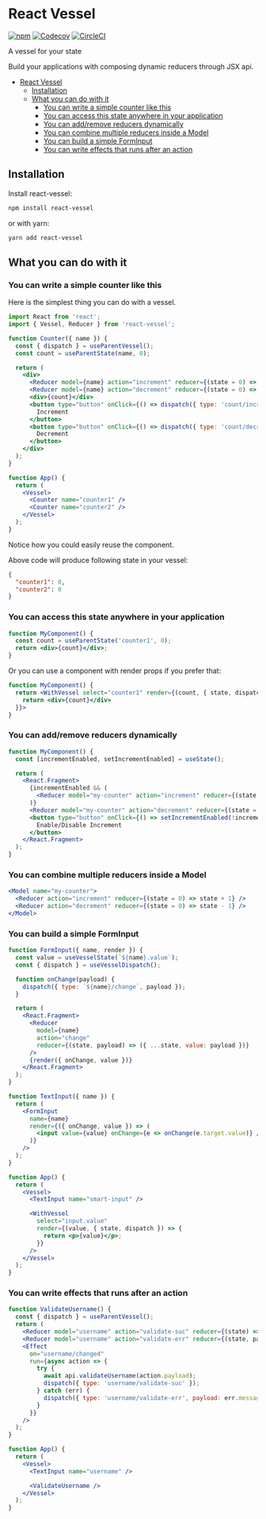 # React Vessel

[![npm](https://img.shields.io/npm/v/react-vessel.svg)](http://npmjs.com/react-vessel) [![Codecov](https://img.shields.io/codecov/c/github/react-vessel/react-vessel/master.svg)](https://codecov.io/gh/react-vessel/react-vessel) [![CircleCI](https://img.shields.io/circleci/project/github/react-vessel/react-vessel/master.svg)](https://circleci.com/gh/react-vessel/react-vessel)

A vessel for your state

Build your applications with composing dynamic reducers through JSX api.

- [React Vessel](#react-vessel)
  - [Installation](#installation)
  - [What you can do with it](#what-you-can-do-with-it)
    - [You can write a simple counter like this](#you-can-write-a-simple-counter-like-this)
    - [You can access this state anywhere in your application](#you-can-access-this-state-anywhere-in-your-application)
    - [You can add/remove reducers dynamically](#you-can-addremove-reducers-dynamically)
    - [You can combine multiple reducers inside a Model](#you-can-combine-multiple-reducers-inside-a-model)
    - [You can build a simple FormInput](#you-can-build-a-simple-forminput)
    - [You can write effects that runs after an action](#you-can-write-effects-that-runs-after-an-action)

## Installation

Install react-vessel:

```sh
npm install react-vessel
```

or with yarn:

```sh
yarn add react-vessel
```

## What you can do with it

### You can write a simple counter like this

Here is the simplest thing you can do with a vessel.

```jsx
import React from 'react';
import { Vessel, Reducer } from 'react-vessel';

function Counter({ name }) {
  const { dispatch } = useParentVessel();
  const count = useParentState(name, 0);

  return (
    <div>
      <Reducer model={name} action="increment" reducer={(state = 0) => state + 1} />
      <Reducer model={name} action="decrement" reducer={(state = 0) => state - 1} />
      <div>{count}</div>
      <button type="button" onClick={() => dispatch({ type: 'count/increment' })}>
        Increment
      </button>
      <button type="button" onClick={() => dispatch({ type: 'count/decrement' })}>
        Decrement
      </button>
    </div>
  );
}

function App() {
  return (
    <Vessel>
      <Counter name="counter1" />
      <Counter name="counter2" />
    </Vessel>
  );
}
```

Notice how you could easily reuse the component.

Above code will produce following state in your vessel:

```json
{
  "counter1": 0,
  "counter2": 0
}
```

### You can access this state anywhere in your application

```jsx
function MyComponent() {
  const count = useParentState('counter1', 0);
  return <div>{count}</div>;
}
```

Or you can use a component with render props if you prefer that:

```jsx
function MyComponent() {
  return <WithVessel select="counter1" render={(count, { state, dispatch }) => {
    return <div>{count}</div>
  }}>
}
```

### You can add/remove reducers dynamically

```jsx
function MyComponent() {
  const [incrementEnabled, setIncrementEnabled] = useState();

  return (
    <React.Fragment>
      {incrementEnabled && (
        <Reducer model="my-counter" action="increment" reducer={(state = 0) => state + 1} />
      )}
      <Reducer model="my-counter" action="decrement" reducer={(state = 0) => state - 1} />
      <button type="button" onClick={() => setIncrementEnabled(!incrementEnabled)}>
        Enable/Disable Increment
      </button>
    </React.Fragment>
  );
}
```

### You can combine multiple reducers inside a Model

```jsx
<Model name="my-counter">
  <Reducer action="increment" reducer={(state = 0) => state + 1} />
  <Reducer action="decrement" reducer={(state = 0) => state - 1} />
</Model>
```

### You can build a simple FormInput

```jsx
function FormInput({ name, render }) {
  const value = useVesselState(`${name}.value`);
  const { dispatch } = useVesselDispatch();

  function onChange(payload) {
    dispatch({ type: `${name}/change`, payload });
  }

  return (
    <React.Fragment>
      <Reducer
        model={name}
        action="change"
        reducer={(state, payload) => ({ ...state, value: payload })}
      />
      {render({ onChange, value })}
    </React.Fragment>
  );
}

function TextInput({ name }) {
  return (
    <FormInput
      name={name}
      render={({ onChange, value }) => (
        <input value={value} onChange={e => onChange(e.target.value)} />
      )}
    />
  );
}

function App() {
  return (
    <Vessel>
      <TextInput name="smart-input" />

      <WithVessel
        select="input.value"
        render={(value, { state, dispatch }) => {
          return <p>{value}</p>;
        }}
      />
    </Vessel>
  );
}
```

### You can write effects that runs after an action

```jsx
function ValidateUsername() {
  const { dispatch } = useParentVessel();
  return (
    <Reducer model="username" action="validate-suc" reducer={(state) => ({ ...state, error: null })} />
    <Reducer model="username" action="validate-err" reducer={(state, payload) => ({ ...state, error: payload })} />
    <Effect
      on="username/changed"
      run={async action => {
        try {
          await api.validateUsername(action.payload);
          dispatch({ type: 'username/validate-suc' });
        } catch (err) {
          dispatch({ type: 'username/validate-err', payload: err.message });
        }
      }}
    />
  );
}

function App() {
  return (
    <Vessel>
      <TextInput name="username" />

      <ValidateUsername />
    </Vessel>
  );
}
```
